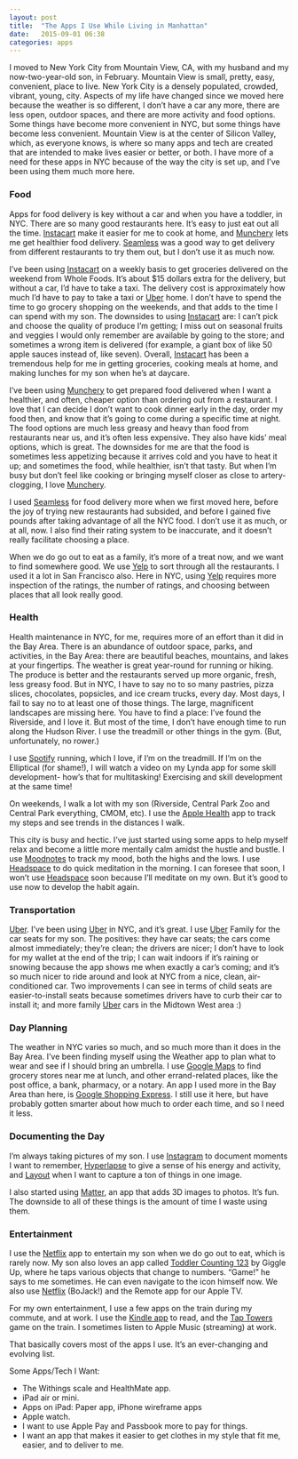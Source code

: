 ```yaml
---
layout: post
title:  "The Apps I Use While Living in Manhattan"
date:   2015-09-01 06:38
categories: apps
---
```


I moved to New York City from Mountain View, CA, with my husband and my now-two-year-old son, in February. Mountain View is small, pretty, easy, convenient, place to live. New York City is a densely populated, crowded, vibrant, young, city. Aspects of my life have changed since we moved here because the weather is so different, I don’t have a car any more, there are less open, outdoor spaces, and there are more activity and food options. Some things have become more convenient in NYC, but some things have become less convenient. Mountain View is at the center of Silicon Valley, which, as everyone knows, is where so many apps and tech are created that are intended to make lives easier or better, or both. I have more of a need for these apps in NYC because of the way the city is set up, and I’ve been using them much more here. 

### Food
Apps for food delivery is key without a car and when you have a toddler, in NYC. There are so many good restaurants here. It’s easy to just eat out all the time. [Instacart](https://www.instacart.com/) make it easier for me to cook at home, and [Munchery](https://www.munchery.com//) lets me get healthier food delivery. [Seamless](https://www.seamless.com/) was a good way to get delivery from different restaurants to try them out, but I don’t use it as much now. 

I’ve been using [Instacart](https://www.instacart.com/) on a weekly basis to get groceries delivered on the weekend from Whole Foods. It’s about $15 dollars extra for the delivery, but without a car, I’d have to take a taxi. The delivery cost is approximately how much I’d have to pay to take a taxi or [Uber](https://www.uber.com/) home. I don’t have to spend the time to go grocery shopping on the weekends, and that adds to the time I can spend with my son. The downsides to using [Instacart](https://www.instacart.com/) are: I can’t pick and choose the quality of produce I’m getting; I miss out on seasonal fruits and veggies I would only remember are available by going to the store; and sometimes a wrong item is delivered (for example, a giant box of like 50  apple sauces instead of, like seven).  Overall, [Instacart](https://www.instacart.com/) has been a tremendous help for me in getting groceries, cooking meals at home, and making lunches for my son when he’s at daycare. 

I’ve been using [Munchery](https://www.munchery.com//) to get prepared food delivered when I want a healthier, and often, cheaper option than ordering out from a restaurant. I love that I can decide I don’t want to cook dinner early in the day, order my food then, and know that it’s going to come during a specific time at night. The food options are much less greasy and heavy than food from restaurants near us, and it’s often less expensive. They also have kids’ meal options, which is great. The downsides for me are that the food is sometimes less appetizing because it arrives cold and you have to heat it up; and sometimes the food, while healthier, isn’t that tasty. But when I’m busy but don’t feel like cooking or bringing myself closer as close to artery-clogging, I love [Munchery](https://www.munchery.com//). 

I used [Seamless](https://www.seamless.com/) for food delivery more when we first moved here, before the joy of trying new restaurants had subsided, and before I gained five pounds after taking advantage of all the NYC food. I don’t use  it as much, or at all, now. I also find their rating system to be inaccurate, and it doesn’t really facilitate choosing a place.

When we do go out to eat as a family, it’s more of a treat now, and we want to find somewhere good. We use [Yelp](http://www.yelp.com) to sort through all the restaurants. I used it a lot in San Francisco also. Here in NYC, using [Yelp](http://www.yelp.com) requires more inspection of the ratings, the number of ratings, and choosing between places that all look really good. 

### Health
Health maintenance in NYC, for me, requires more of an effort than it did in the Bay Area. There is an abundance of outdoor space, parks, and activities, in the Bay Area: there are beautiful beaches, mountains, and lakes at your fingertips. The weather is great year-round for running or hiking. The produce is better and the restaurants served up more organic, fresh, less greasy food. But in NYC, I have to say no to so many pastries, pizza slices, chocolates, popsicles, and ice cream trucks, every day. Most days, I fail to say no to at least one of those things. The large, magnificent landscapes are missing here. You have to find a place: I’ve found the Riverside, and I love it. But most of the time, I don’t have enough time to run along the Hudson River. I use the treadmill or other things in the gym. (But, unfortunately, no rower.) 

I use [Spotify](https://www.spotify.com/) running, which I love, if I’m on the treadmill. If I’m on the Elliptical (for shame!), I will watch a video on my Lynda app for some skill development- how’s that for multitasking! Exercising and skill development at the same time!

On weekends, I walk a lot with my son (Riverside, Central Park Zoo and Central Park everything, CMOM, etc). I use the [Apple Health](https://support.apple.com/en-us/HT203037) app to track my steps and see trends in the distances I walk. 

This city is busy and hectic. I’ve just started using some apps to help myself relax and become a little more mentally calm amidst the hustle and bustle. I use [Moodnotes](http://www.moodnotes.thriveport.com/) to track my mood, both the highs and the lows. I use [Headspace](https://www.headspace.com/) to do quick meditation in the morning. I can foresee that soon, I won’t use [Headspace](https://www.headspace.com/) soon because I’ll meditate on my own. But it’s good to use now to develop the habit again. 

### Transportation
[Uber](https://www.uber.com/). I’ve been using [Uber](https://www.uber.com/) in NYC, and it’s great. I use [Uber](https://www.uber.com/) Family for the car seats for my son. The positives: they have car seats; the cars come almost immediately; they’re clean; the drivers are nicer; I don’t have to look for my wallet at the end of the trip; I can wait indoors if it’s raining or snowing because the app shows me when exactly a car’s coming; and it’s so much nicer to ride around and look at NYC from a nice, clean, air-conditioned car. Two improvements I can see in terms of child seats are easier-to-install seats because sometimes drivers have to curb their car to install it; and more family [Uber](https://www.uber.com/) cars in the Midtown West area :) 

### Day Planning
The weather in NYC varies so much, and so much more than it does in the Bay Area. I’ve been finding myself using the Weather app to plan what to wear and see if I should bring an umbrella. I use [Google Maps](https://www.google.com/maps) to find grocery stores near me at lunch, and other errand-related places, like the post office, a bank, pharmacy, or a notary. An app I used more in the Bay Area than here, is [Google Shopping Express](https://www.google.com/express/). I still use it here, but have probably gotten smarter about how much to order each time, and so I need it less. 


### Documenting the Day
I’m always taking pictures of my son. I use [Instagram](https://www.instagram.com/) to document moments I want to remember, [Hyperlapse](https://itunes.apple.com/us/app/hyperlapse-from-instagram/id740146917?mt=8) to give a sense of his energy and activity, and [Layout](https://itunes.apple.com/us/app/layout-from-instagram/id967351793?mt=8) when I want to capture a ton of things in one image. 

I also started using [Matter](http://www.matterapp.co/), an app that adds 3D images to photos. It’s fun. The downside to all of these things is the amount of time I waste using them. 

### Entertainment
I use the [Netflix](https://www.netflix.com/) app to entertain my son when we do go out to eat, which is rarely now. My son also loves an app called [Toddler Counting 123](http://www.giggleup.com/toddler-counting-123/) by Giggle Up, where he taps various objects that change to numbers. “Game!” he says to me sometimes. He can even navigate to the icon himself now. We also use [Netflix](https://www.netflix.com/) (BoJack!) and the Remote app for our Apple TV. 

For my own entertainment, I use a few apps on the train during my commute, and at work. I use the [Kindle app](https://www.itunes.apple.com/us/app/kindle-read-books-ebooks-magazines/id302584613?mt=8) to read, and the [Tap Towers](https://www.itunes.apple.com/us/app/tap-towers/id490309734?mt=8) game on the train. I sometimes listen to Apple Music (streaming) at work. 

That basically covers most of the apps I use. It’s an ever-changing and evolving list. 

Some Apps/Tech I Want: 
*   The Withings scale and HealthMate app. 
*   iPad air or mini. 
*   Apps on iPad: Paper app, iPhone wireframe apps
*   Apple watch. 
*   I want to use Apple Pay and Passbook more to pay for things. 
*   I want an app that makes it easier to get clothes in my style that fit me, easier, and to deliver to me. 

















